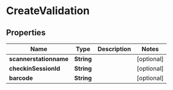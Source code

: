 
# CreateValidation

## Properties
Name | Type | Description | Notes
------------ | ------------- | ------------- | -------------
**scannerstationname** | **String** |  |  [optional]
**checkinSessionId** | **String** |  |  [optional]
**barcode** | **String** |  |  [optional]




